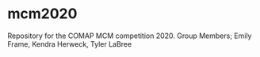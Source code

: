 # mcm2020
Repository for the COMAP MCM competition 2020.
Group Members; Emily Frame, Kendra Herweck, Tyler LaBree
